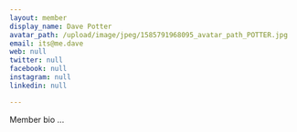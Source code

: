 ```yaml
---
layout: member
display_name: Dave Potter
avatar_path: /upload/image/jpeg/1585791968095_avatar_path_POTTER.jpg
email: its@me.dave
web: null
twitter: null
facebook: null
instagram: null
linkedin: null

---
```

<p>Member bio ...</p>
